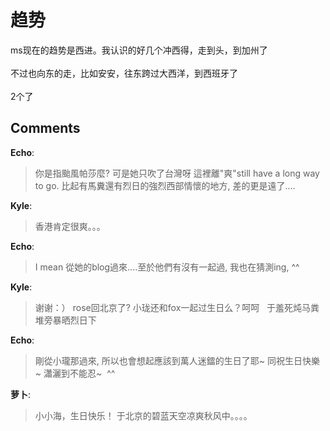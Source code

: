 # 趋势

<div id="msgcns!9884D0A402622CB2!3950" class="bvMsg">ms现在的趋势是西进。我认识的好几个冲西得，走到头，到加州了<br /><br />不过也向东的走，比如安安，往东跨过大西洋，到西班牙了<br /><br />2个了<br /></div>

## Comments

**Echo**:
> 你是指颱風帕莎麼? 可是她只吹了台灣呀
這裡離&quot;爽&quot;still have a long way to go. 比起有馬糞還有烈日的強烈西部情懷的地方, 差的更是遠了....

**Kyle**:
> 香港肯定很爽。。。

**Echo**:
> I mean 從她的blog過來....至於他們有沒有一起過, 我也在猜測ing, ^^

**Kyle**:
> 谢谢：） rose回北京了? 小珑还和fox一起过生日么？呵呵
 
于羞死炖马粪堆旁暴晒烈日下

**Echo**:
> 剛從小瓏那過來, 所以也會想起應該到萬人迷鐳的生日了耶~ 同祝生日快樂~ 瀟灑到不能忍~  ^^
 

**萝卜**:
> 小小海，生日快乐！
于北京的碧蓝天空凉爽秋风中。。。。
 

